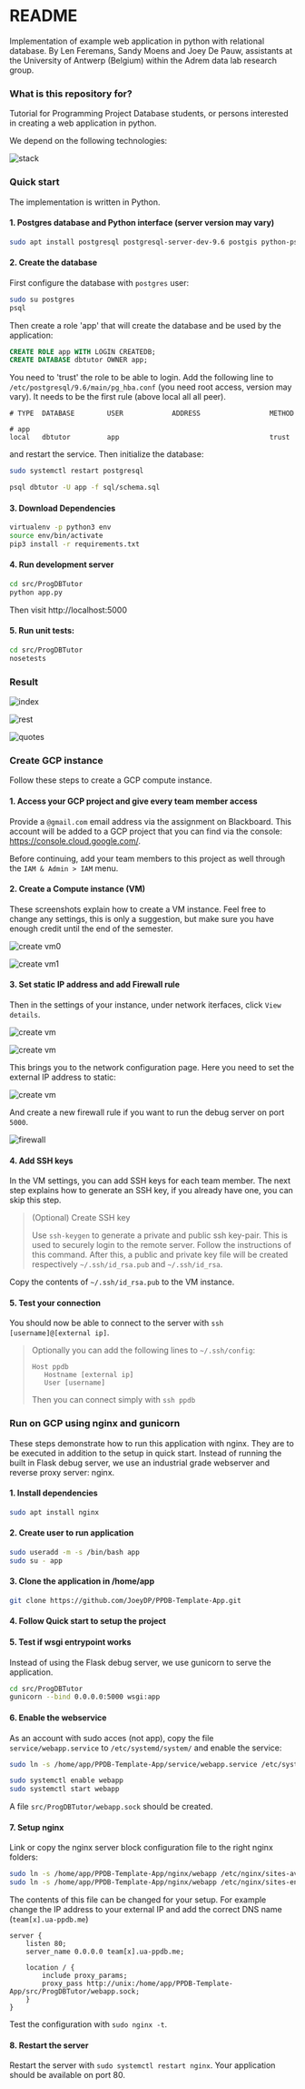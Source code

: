 # README #
Implementation of example web application in python with relational database. By Len Feremans, Sandy Moens and Joey De Pauw, assistants at the University of Antwerp (Belgium) within the Adrem data lab research group.

### What is this repository for? ###
Tutorial for Programming Project Database students, or persons interested in creating a web application in python.

We depend on the following technologies:

![stack](https://github.com/joeydp/PPDB-Template-App/blob/master/doc/stack.png?raw=true "Stack")

### Quick start ###
The implementation is written in Python.

#### 1. Postgres database and Python interface (server version may vary)
```bash
sudo apt install postgresql postgresql-server-dev-9.6 postgis python-psycopg2
```


#### 2. Create the database
First configure the database with `postgres` user:
```bash
sudo su postgres
psql
```
Then create a role 'app' that will create the database and be used by the application:
```sql
CREATE ROLE app WITH LOGIN CREATEDB;
CREATE DATABASE dbtutor OWNER app;
```

You need to 'trust' the role to be able to login. Add the following line to `/etc/postgresql/9.6/main/pg_hba.conf` (you need root access, version may vary). It needs to be the first rule (above local all all peer).
```
# TYPE  DATABASE        USER            ADDRESS                 METHOD

# app
local   dbtutor         app                                     trust
```
and restart the service. Then initialize the database:
```bash
sudo systemctl restart postgresql

psql dbtutor -U app -f sql/schema.sql
```


#### 3. Download Dependencies

```bash
virtualenv -p python3 env
source env/bin/activate
pip3 install -r requirements.txt
```


#### 4. Run development server
```bash
cd src/ProgDBTutor
python app.py
```
Then visit http://localhost:5000


#### 5. Run unit tests:
```bash
cd src/ProgDBTutor
nosetests
```


### Result ###
![index](https://github.com/joeydp/PPDB-Template-App/blob/master/doc/dbtutor_index.png?raw=true "Index page")

![rest](https://github.com/joeydp/PPDB-Template-App/blob/master/doc/dbtutor_rest.png?raw=true "Output rest service")

![quotes](https://github.com/joeydp/PPDB-Template-App/blob/master/doc/dbtutor_quotes.png?raw=true "Viewing and adding quotes")

### Create GCP instance

Follow these steps to create a GCP compute instance.

#### 1. Access your GCP project and give every team member access
Provide a `@gmail.com` email address via the assignment on Blackboard. This account will be added to a GCP project that you can find via the console: <https://console.cloud.google.com/>.

Before continuing, add your team members to this project as well through the `IAM & Admin > IAM` menu.

#### 2. Create a Compute instance (VM)

These screenshots explain how to create a VM instance. Feel free to change any settings, this is only a suggestion, but make sure you have enough credit until the end of the semester.

![create vm0](https://github.com/joeydp/PPDB-Template-App/blob/master/doc/GCP/vm_create0.png?raw=true)

![create vm1](https://github.com/joeydp/PPDB-Template-App/blob/master/doc/GCP/vm_create1.png?raw=true)


#### 3. Set static IP address and add Firewall rule

Then in the settings of your instance, under network iterfaces, click `View details`.

![create vm](https://github.com/joeydp/PPDB-Template-App/blob/master/doc/GCP/instance.png?raw=true)

![create vm](https://github.com/joeydp/PPDB-Template-App/blob/master/doc/GCP/network_overview.png?raw=true)

This brings you to the network configuration page. Here you need to set the external IP address to static:

![create vm](https://github.com/joeydp/PPDB-Template-App/blob/master/doc/GCP/network_static.png?raw=true)

And create a new firewall rule if you want to run the debug server on port `5000`.

![firewall](https://github.com/joeydp/PPDB-Template-App/blob/master/doc/GCP/firewall_create.png?raw=true)

#### 4. Add SSH keys

In the VM settings, you can add SSH keys for each team member. The next step explains how to generate an SSH key, if you already have one, you can skip this step.

> (Optional) Create SSH key
>
> Use `ssh-keygen` to generate a private and public ssh key-pair. This is used to securely login to the remote server. Follow the instructions of this command. After this, a public and private key file will be created respectively `~/.ssh/id_rsa.pub` and `~/.ssh/id_rsa`.

Copy the contents of `~/.ssh/id_rsa.pub` to the VM instance.

#### 5. Test your connection

You should now be able to connect to the server with `ssh [username]@[external ip]`.

>Optionally you can add the following lines to `~/.ssh/config`:
>```
>Host ppdb
>    Hostname [external ip]
>    User [username]
>```
> Then you can connect simply with `ssh ppdb`



### Run on GCP using nginx and gunicorn

These steps demonstrate how to run this application with nginx. They are to be executed in addition to the setup in quick start. Instead of running the built in Flask debug server, we use an industrial grade webserver and reverse proxy server: nginx.

#### 1. Install dependencies
```bash
sudo apt install nginx
```

#### 2. Create user to run application
```bash
sudo useradd -m -s /bin/bash app
sudo su - app
```

#### 3. Clone the application in /home/app
```bash
git clone https://github.com/JoeyDP/PPDB-Template-App.git
```

#### 4. Follow Quick start to setup the project

#### 5. Test if wsgi entrypoint works
Instead of using the Flask debug server, we use gunicorn to serve the application.
```bash
cd src/ProgDBTutor
gunicorn --bind 0.0.0.0:5000 wsgi:app
```

#### 6. Enable the webservice
As an account with sudo acces (not app), copy the file `service/webapp.service` to `/etc/systemd/system/` and enable the service:

```bash
sudo ln -s /home/app/PPDB-Template-App/service/webapp.service /etc/systemd/system/

sudo systemctl enable webapp
sudo systemctl start webapp
```
A file `src/ProgDBTutor/webapp.sock` should be created.

#### 7. Setup nginx
Link or copy the nginx server block configuration file to the right nginx folders:
```bash
sudo ln -s /home/app/PPDB-Template-App/nginx/webapp /etc/nginx/sites-available/
sudo ln -s /home/app/PPDB-Template-App/nginx/webapp /etc/nginx/sites-enabled/
```

The contents of this file can be changed for your setup. For example change the IP address to your external IP and add the correct DNS name (`team[x].ua-ppdb.me`)
```
server {
    listen 80;
    server_name 0.0.0.0 team[x].ua-ppdb.me;

    location / {
        include proxy_params;
        proxy_pass http://unix:/home/app/PPDB-Template-App/src/ProgDBTutor/webapp.sock;
    }
}
```

Test the configuration with `sudo nginx -t`.

#### 8. Restart the server

Restart the server with `sudo systemctl restart nginx`. Your application should be available on port 80.
